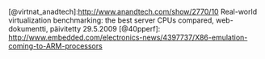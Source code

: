 <!-- 98:Viittaukset !-->

[@virtnat_anadtech]:http://www.anandtech.com/show/2770/10 Real-world virtualization benchmarking: the best server CPUs compared, web-dokumentti, päivitetty 29.5.2009
[@40pperf]: http://www.embedded.com/electronics-news/4397737/X86-emulation-coming-to-ARM-processors 

[@ajoneuvodirektiivi1]:(http://www.sunit.fi/en/news.php?show=9)
[@ajoneuvodirektiivi2]:(http://eur-lex.europa.eu/LexUriServ/site/fi/oj/2004/l_337/l_33720041113fi00130058.pdf)
[@ajoneuvodirektiivi3]:(http://www.google.fi/url?sa=t&rct=j&q=&esrc=s&source=web&cd=3&ved=0CDQQFjAC&url=http%3A%2F%2Fwww.kamk.fi%2Floader.aspx%3Fid%3Dbe59b946-2e54-416e-8dae-d2bc38142165&ei=gNw_VOuMK4npywP48YBI&usg=AFQjCNHS2PmCt6WAQTMqYkYviz6sjsPZAw&bvm=bv.77648437,d.bGQ&cad=rja)

[@1999/5/EY]:(http://www.edilex.fi.ezproxy.metropolia.fi/eu-lainsaadanto/31999L0005?offset=1&perpage=20&phrase=1999%2F5%2FEY&sort=relevance&searchKey=430515)
[@89/336/ETY]:(http://eur-lex.europa.eu/legal-content/FI/TXT/HTML/?uri=CELEX:31989L0336&from=FI)
[@2004/104/EY]:(http://eur-lex.europa.eu/legal-content/FI/TXT/HTML/?uri=CELEX:32004L0104&from=en)
[@2014/53/EU]: http://eur-lex.europa.eu/legal-content/FI/TXT/?uri=CELEX:32014L0053
[@2004/108/EY]: http://eur-lex.europa.eu/LexUriServ/LexUriServ.do?uri=OJ:L:2004:390:0024:0037:fi:PDF

[@IEC60529]:(http://www.maximintegrated.com/en/app-notes/index.mvp/id/4126)

[@rpi_emu]:(http://www.raspberrypi.org/forums/viewtopic.php?f=56&t=13161)
[@rpi_emu2]:(http://rpix86.patrickaalto.com/index.html)
[@pearpc]:(http://pearpc.sourceforge.net/about.html)

[@qemu_use]:(http://wiki.qemu.org/download/qemu-doc.html#Supported-Operating-Systems)
[@tinycc]:(http://landley.net/aboriginal/presentation.html#cross_advantages)




<!-- 98:EOF !-->
